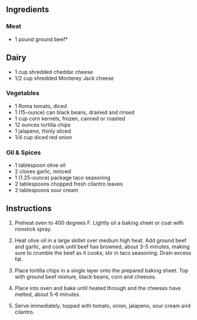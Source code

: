 ## Ingredients

### Meat
- 1 pound ground beef*

## Dairy
- 1 cup shredded cheddar cheese
- 1/2 cup shredded Monterey Jack cheese

### Vegetables
- 1 Roma tomato, diced
- 1 (15-ounce) can black beans, drained and rinsed
- 1 cup corn kernels, frozen, canned or roasted
- 12 ounces tortilla chips
- 1 jalapeno, thinly sliced
- 1/4 cup diced red onion

### Oil & Spices
- 1 tablespoon olive oil
- 2 cloves garlic, minced
- 1 (1.25-ounce) package taco seasoning
- 2 tablespoons chopped fresh cilantro leaves
- 2 tablespoons sour cream

## Instructions

1. Preheat oven to 400 degrees F. Lightly oil a baking sheet or coat with nonstick spray.

2. Heat olive oil in a large skillet over medium high heat. Add ground beef and garlic, and cook until beef has browned, about 3-5 minutes, making sure to crumble the beef as it cooks; stir in taco seasoning. Drain excess fat.

3. Place tortilla chips in a single layer onto the prepared baking sheet. Top with ground beef mixture, black beans, corn and cheeses.

4. Place into oven and bake until heated through and the cheeses have melted, about 5-6 minutes.

5. Serve immediately, topped with tomato, onion, jalapeno, sour cream and cilantro.